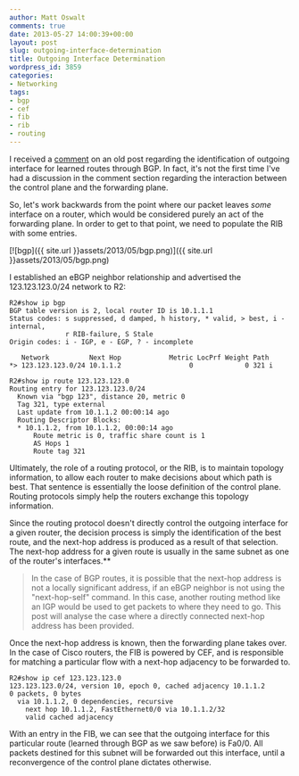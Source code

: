 ```yaml
---
author: Matt Oswalt
comments: true
date: 2013-05-27 14:00:39+00:00
layout: post
slug: outgoing-interface-determination
title: Outgoing Interface Determination
wordpress_id: 3859
categories:
- Networking
tags:
- bgp
- cef
- fib
- rib
- routing
---
```


I received a [comment](http://keepingitclassless.net/2011/07/the-anatomy-of-show-ip-route/#comment-909366194) on an old post regarding the identification of outgoing interface for learned routes through BGP. In fact, it's not the first time I've had a discussion in the comment section regarding the interaction between the control plane and the forwarding plane.

So, let's work backwards from the point where our packet leaves *some* interface on a router, which would be considered purely an act of the forwarding plane. In order to get to that point, we need to populate the RIB with some entries.

[![bgp]({{ site.url }}assets/2013/05/bgp.png)]({{ site.url }}assets/2013/05/bgp.png)

I established an eBGP neighbor relationship and advertised the 123.123.123.0/24 network to R2:
    
    R2#show ip bgp
    BGP table version is 2, local router ID is 10.1.1.1
    Status codes: s suppressed, d damped, h history, * valid, > best, i - internal,
                  r RIB-failure, S Stale
    Origin codes: i - IGP, e - EGP, ? - incomplete
    
       Network          Next Hop            Metric LocPrf Weight Path
    *> 123.123.123.0/24 10.1.1.2                 0             0 321 i
    
    R2#show ip route 123.123.123.0
    Routing entry for 123.123.123.0/24
      Known via "bgp 123", distance 20, metric 0
      Tag 321, type external
      Last update from 10.1.1.2 00:00:14 ago
      Routing Descriptor Blocks:
      * 10.1.1.2, from 10.1.1.2, 00:00:14 ago
          Route metric is 0, traffic share count is 1
          AS Hops 1
          Route tag 321

Ultimately, the role of a routing protocol, or the RIB, is to maintain topology information, to allow each router to make decisions about which path is best. That sentence is essentially the loose definition of the control plane. Routing protocols simply help the routers exchange this topology information.

Since the routing protocol doesn't directly control the outgoing interface for a given router, the decision process is simply the identification of the best route, and the next-hop address is produced as a result of that selection. The next-hop address for a given route is usually in the same subnet as one of the router's interfaces.**

> In the case of BGP routes, it is possible that the next-hop address is not a locally significant address, if an eBGP neighbor is not using the "next-hop-self" command. In this case, another routing method like an IGP would be used to get packets to where they need to go. This post will analyse the case where a directly connected next-hop address has been provided.

Once the next-hop address is known, then the forwarding plane takes over. In the case of Cisco routers, the FIB is powered by CEF, and is responsible for matching a particular flow with a next-hop adjacency to be forwarded to.
    
    R2#show ip cef 123.123.123.0
    123.123.123.0/24, version 10, epoch 0, cached adjacency 10.1.1.2
    0 packets, 0 bytes
      via 10.1.1.2, 0 dependencies, recursive
        next hop 10.1.1.2, FastEthernet0/0 via 10.1.1.2/32
        valid cached adjacency

With an entry in the FIB, we can see that the outgoing interface for this particular route (learned through BGP as we saw before) is Fa0/0. All packets destined for this subnet will be forwarded out this interface, until a reconvergence of the control plane dictates otherwise.
